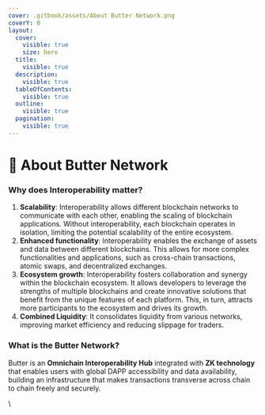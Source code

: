 ```yaml
---
cover: .gitbook/assets/About Butter Network.png
coverY: 0
layout:
  cover:
    visible: true
    size: hero
  title:
    visible: true
  description:
    visible: true
  tableOfContents:
    visible: true
  outline:
    visible: true
  pagination:
    visible: true
---
```


# 🌈 About Butter Network

### Why does Interoperability matter?

1. **Scalability**: Interoperability allows different blockchain networks to communicate with each other, enabling the scaling of blockchain applications. Without interoperability, each blockchain operates in isolation, limiting the potential scalability of the entire ecosystem.
2. **Enhanced functionality**: Interoperability enables the exchange of assets and data between different blockchains. This allows for more complex functionalities and applications, such as cross-chain transactions, atomic swaps, and decentralized exchanges.
3. **Ecosystem growth**: Interoperability fosters collaboration and synergy within the blockchain ecosystem. It allows developers to leverage the strengths of multiple blockchains and create innovative solutions that benefit from the unique features of each platform. This, in turn, attracts more participants to the ecosystem and drives its growth.
4. **Combined Liquidity**: It consolidates liquidity from various networks, improving market efficiency and reducing slippage for traders.

### **What is the Butter Network?**

Butter is an **Omnichain Interoperability Hub** integrated with **ZK technology** that enables users with global DAPP accessibility and data availability, building an infrastructure that makes transactions transverse across chain to chain freely and securely.

\
